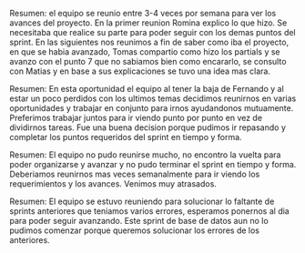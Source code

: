 Resumen: el equipo se reunio entre 3-4 veces por semana para ver los avances del proyecto. En la primer reunion Romina explico lo que hizo. Se necesitaba que realice su parte para poder seguir con los demas puntos del sprint. En las siguientes nos reunimos a fin de saber como iba el proyecto, en que se habia avanzado, Tomas compartio como hizo los partials y se avanzo con el punto 7 que no sabiamos bien como encararlo, se consulto con Matias y en base a sus explicaciones se tuvo una idea mas clara.

Resumen: En esta oportunidad el equipo al tener la baja de Fernando y al estar un poco perdidos con los ultimos temas decidimos reunirnos en varias oportunidades y trabajar en conjunto para irnos ayudandonos mutuamente. Preferimos trabajar juntos para ir viendo punto por punto en vez de dividirnos tareas. Fue una buena decision porque pudimos ir repasando y completar los puntos requeridos del sprint en tiempo y forma.

Resumen: El equipo no pudo reunirse mucho, no encontro la vuelta para poder organizarse y avanzar y no pudo terminar el sprint en tiempo y forma. Deberiamos reunirnos mas veces semanalmente para ir viendo los requerimientos y los avances. Venimos muy atrasados.

Resumen: El equipo se estuvo reuniendo para solucionar lo faltante de sprints anteriores que teniamos varios errores, esperamos ponernos al dia para poder seguir avanzando. Este sprint de base de datos aun no lo pudimos comenzar porque queremos solucionar los errores de los anteriores. 